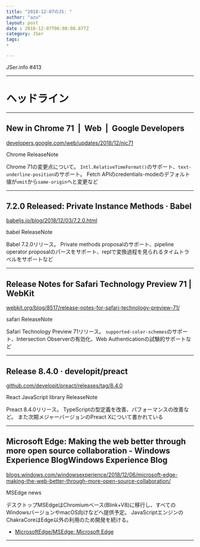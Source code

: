 ```yaml
---
title: "2018-12-07のJS: "
author: "azu"
layout: post
date : 2018-12-07T06:08:08.877Z
category: JSer
tags:
-

---
```


JSer.info #413

----

<h1 class="site-genre">ヘッドライン</h1>

----

## New in Chrome 71  |  Web  |  Google Developers
[developers.google.com/web/updates/2018/12/nic71](https://developers.google.com/web/updates/2018/12/nic71 "New in Chrome 71  |  Web  |  Google Developers")
<p class="jser-tags jser-tag-icon"><span class="jser-tag">Chrome</span> <span class="jser-tag">ReleaseNote</span></p>

Chrome 71の変更点について。
`Intl.RelativeTimeFormat()`のサポート、`text-underline-position`のサポート。
Fetch APIのcredentials-modeのデフォルト値が`omit`から`same-origin`へと変更など


----

## 7.2.0 Released: Private Instance Methods · Babel
[babeljs.io/blog/2018/12/03/7.2.0.html](https://babeljs.io/blog/2018/12/03/7.2.0.html "7.2.0 Released: Private Instance Methods · Babel")
<p class="jser-tags jser-tag-icon"><span class="jser-tag">babel</span> <span class="jser-tag">ReleaseNote</span></p>

Babel 7.2.0リリース。
Private methods proposalのサポート、pipeline operator proposalのパースをサポート、replで変換過程を見られるタイムトラベルをサポートなど


----

## Release Notes for Safari Technology Preview 71 | WebKit
[webkit.org/blog/8517/release-notes-for-safari-technology-preview-71/](https://webkit.org/blog/8517/release-notes-for-safari-technology-preview-71/ "Release Notes for Safari Technology Preview 71 | WebKit")
<p class="jser-tags jser-tag-icon"><span class="jser-tag">safari</span> <span class="jser-tag">ReleaseNote</span></p>

Safari Technology Preview 71リリース。
`supported-color-schemes`のサポート、Intersection Observerの有効化、Web Authenticationの試験的サポートなど


----

## Release 8.4.0 · developit/preact
[github.com/developit/preact/releases/tag/8.4.0](https://github.com/developit/preact/releases/tag/8.4.0 "Release 8.4.0 · developit/preact")
<p class="jser-tags jser-tag-icon"><span class="jser-tag">React</span> <span class="jser-tag">JavaScript</span> <span class="jser-tag">library</span> <span class="jser-tag">ReleaseNote</span></p>

Preact 8.4.0リリース。
TypeScriptの型定義を改善、パフォーマンスの改善など。
また次期メジャーバージョンのPreact Xについて書かれている


----

## Microsoft Edge: Making the web better through more open source collaboration - Windows Experience BlogWindows Experience Blog
[blogs.windows.com/windowsexperience/2018/12/06/microsoft-edge-making-the-web-better-through-more-open-source-collaboration/](https://blogs.windows.com/windowsexperience/2018/12/06/microsoft-edge-making-the-web-better-through-more-open-source-collaboration/ "Microsoft Edge: Making the web better through more open source collaboration - Windows Experience BlogWindows Experience Blog")
<p class="jser-tags jser-tag-icon"><span class="jser-tag">MSEdge</span> <span class="jser-tag">news</span></p>

デスクトップMSEdgeはChromiumベース(Blink+V8)に移行し、すべてのWindowsバージョンやmacOS向けなどへ提供予定。
JavaScriptエンジンのChakraCoreはEdge以外の利用のため開発を続ける。

- [MicrosoftEdge/MSEdge: Microsoft Edge](https://github.com/MicrosoftEdge/MSEdge "MicrosoftEdge/MSEdge: Microsoft Edge")

----
